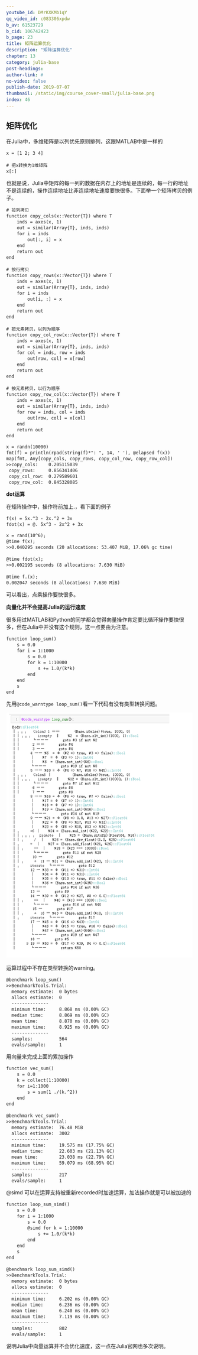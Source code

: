 ```yaml
---
youtube_id: DMrKXKMb1qY
qq_video_id: c083306xpdw
b_av: 61523729
b_cid: 106742423
b_page: 23
title: 矩阵运算优化
description: "矩阵运算优化"
chapter: 13
category: julia-base
post-headings:
author-link: #
no-video: false
publish-date: 2019-07-07
thumbnail: /static/img/course_cover-small/julia-base.png
index: 46
---
```


## 矩阵优化

在Julia中，多维矩阵是以列优先原则排列，这跟MATLAB中是一样的

```
x = [1 2; 3 4]

# 把x转换为1维矩阵
x[:]
```

也就是说，Julia中矩阵的每一列的数据在内存上的地址是连续的，每一行的地址不是连续的，操作连续地址比非连续地址速度要快很多。下面举一个矩阵拷贝的例子。

```
# 按列拷贝
function copy_cols(x::Vector{T}) where T
    inds = axes(x, 1)
    out = similar(Array{T}, inds, inds)
    for i = inds
        out[:, i] = x
    end
    return out
end

# 按行拷贝
function copy_rows(x::Vector{T}) where T
    inds = axes(x, 1)
    out = similar(Array{T}, inds, inds)
    for i = inds
        out[i, :] = x
    end
    return out
end

# 按元素拷贝，以列为顺序
function copy_col_row(x::Vector{T}) where T
    inds = axes(x, 1)
    out = similar(Array{T}, inds, inds)
    for col = inds, row = inds
        out[row, col] = x[row]
    end
    return out
end

# 按元素拷贝，以行为顺序
function copy_row_col(x::Vector{T}) where T
    inds = axes(x, 1)
    out = similar(Array{T}, inds, inds)
    for row = inds, col = inds
        out[row, col] = x[col]
    end
    return out
end
```

```
x = randn(10000)
fmt(f) = println(rpad(string(f)*": ", 14, ' '), @elapsed f(x))
map(fmt, Any[copy_cols, copy_rows, copy_col_row, copy_row_col])
>>copy_cols:    0.205115039
 copy_rows:     0.856341406
 copy_col_row:  0.279589601
 copy_row_col:  0.845328085
```

**dot运算**

在矩阵操作中，操作符前加上.，看下面的例子

```
f(x) = 5x.^3 - 2x.^2 + 3x
fdot(x) = @. 5x^3 - 2x^2 + 3x
```
```
x = rand(10^6);
@time f(x);
>>0.040295 seconds (20 allocations: 53.407 MiB, 17.06% gc time)

@time fdot(x);
>>0.002195 seconds (8 allocations: 7.630 MiB)

@time f.(x);
0.002047 seconds (8 allocations: 7.630 MiB)
```

可以看出，点乘操作要快很多。

**向量化并不会提高Julia的运行速度**

很多用过MATLAB和Python的同学都会觉得向量操作肯定要比循环操作要快很多，但在Julia中并没有这个规则，这一点要由为注意。

```
function loop_sum()
    s = 0.0
    for i = 1:1000
        s = 0.0
        for k = 1:10000
            s += 1.0/(k*k)
        end
    end
    s
end
```

先用`@code_warntype loop_sum()`看一下代码有没有类型转换问题。

![image](https://raw.githubusercontent.com/Bounce00/pic/master/Julia%20course/13-21.png)

运算过程中不存在类型转换的warning。

```
@benchmark loop_sum()
>>BenchmarkTools.Trial: 
  memory estimate:  0 bytes
  allocs estimate:  0
  --------------
  minimum time:     8.868 ms (0.00% GC)
  median time:      8.869 ms (0.00% GC)
  mean time:        8.870 ms (0.00% GC)
  maximum time:     8.925 ms (0.00% GC)
  --------------
  samples:          564
  evals/sample:     1
```

用向量来完成上面的累加操作
```
function vec_sum()
    s = 0.0
    k = collect(1:10000)
    for i=1:1000
        s = sum(1 ./(k.^2))
    end
end

@benchmark vec_sum()
>>BenchmarkTools.Trial: 
  memory estimate:  76.48 MiB
  allocs estimate:  3002
  --------------
  minimum time:     19.575 ms (17.75% GC)
  median time:      22.603 ms (21.13% GC)
  mean time:        23.038 ms (22.79% GC)
  maximum time:     59.079 ms (68.95% GC)
  --------------
  samples:          217
  evals/sample:     1
```

@simd 可以在运算支持被重新recorded时加速运算，加法操作就是可以被加速的
```
function loop_sum_simd()
    s = 0.0
    for i = 1:1000
        s = 0.0
        @simd for k = 1:10000
            s += 1.0/(k*k)
        end
    end
    s
end

@benchmark loop_sum_simd()
>>BenchmarkTools.Trial: 
  memory estimate:  0 bytes
  allocs estimate:  0
  --------------
  minimum time:     6.202 ms (0.00% GC)
  median time:      6.236 ms (0.00% GC)
  mean time:        6.240 ms (0.00% GC)
  maximum time:     7.119 ms (0.00% GC)
  --------------
  samples:          802
  evals/sample:     1
```

说明Julia中向量运算并不会优化速度，这一点在Julia官网也多次说明。




